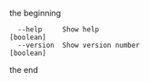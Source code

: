 the beginning

<!-- CODEGEN_CLI_HELP -->

```
  --help     Show help                                                 [boolean]
  --version  Show version number                                       [boolean]
```

<!-- CODEGEN_CLI_HELP -->

the end
